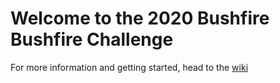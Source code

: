 # Welcome to the 2020 Bushfire Bushfire Challenge

For more information and getting started, head to the [wiki](https://github.com/EY-Data-Science-Program/2020-bushfire-challenge/wiki)
